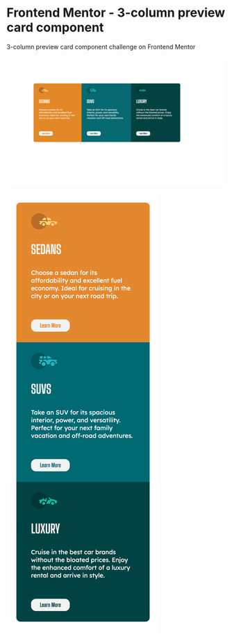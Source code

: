 # Frontend Mentor - 3-column preview card component
3-column preview card component challenge on Frontend Mentor

![Web View](https://github.com/Idiljei/3-Column-Preview-Card-Component/blob/main/images/Idil-replicate-%20webview.png)

![Mobile View](https://github.com/Idiljei/3-Column-Preview-Card-Component/blob/main/images/Idil-replicate-mobile-view.png)
